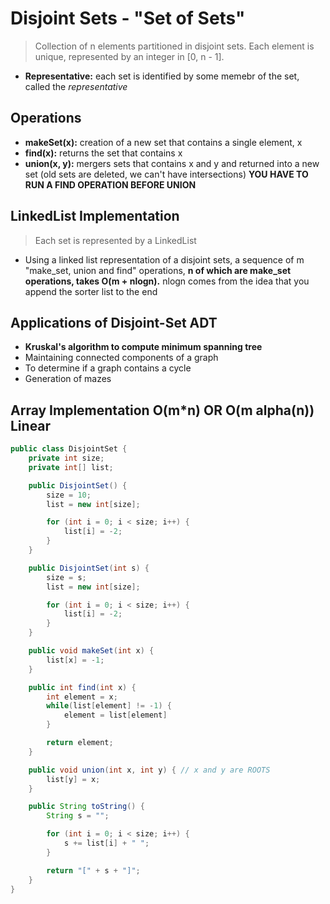 # Disjoint Sets - "Set of Sets"

> Collection of n elements partitioned in disjoint sets. Each element is unique, represented by an integer in [0, n - 1].

- **Representative:** each set is identified by some memebr of the set, called the _representative_

## Operations

- **makeSet(x):** creation of a new set that contains a single element, x
- **find(x):** returns the set that contains x
- **union(x, y):** mergers sets that contains x and y and returned into a new set (old sets are deleted, we can't have intersections) **YOU HAVE TO RUN A FIND OPERATION BEFORE UNION**

## LinkedList Implementation

> Each set is represented by a LinkedList

- Using a linked list representation of a disjoint sets, a sequence of m "make_set, union and find" operations, **n of which are make_set operations, takes O(m + nlogn).** nlogn comes from the idea that you append the sorter list to the end

## Applications of Disjoint-Set ADT

- **Kruskal's algorithm to compute minimum spanning tree**
- Maintaining connected components of a graph
- To determine if a graph contains a cycle
- Generation of mazes

## Array Implementation O(m\*n) OR O(m alpha(n)) Linear

```java
public class DisjointSet {
    private int size;
    private int[] list;

    public DisjointSet() {
        size = 10;
        list = new int[size];

        for (int i = 0; i < size; i++) {
            list[i] = -2;
        }
    }

    public DisjointSet(int s) {
        size = s;
        list = new int[size];

        for (int i = 0; i < size; i++) {
            list[i] = -2;
        }
    }

    public void makeSet(int x) {
        list[x] = -1;
    }

    public int find(int x) {
        int element = x;
        while(list[element] != -1) {
            element = list[element]
        }

        return element;
    }

    public void union(int x, int y) { // x and y are ROOTS
        list[y] = x;
    }

    public String toString() {
        String s = "";

        for (int i = 0; i < size; i++) {
            s += list[i] + " ";
        }

        return "[" + s + "]";
    }
}
```
